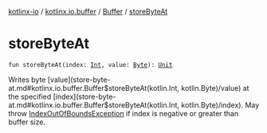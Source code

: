 [kotlinx-io](../../index.md) / [kotlinx.io.buffer](../index.md) / [Buffer](index.md) / [storeByteAt](./store-byte-at.md)

# storeByteAt

`fun storeByteAt(index: `[`Int`](https://kotlinlang.org/api/latest/jvm/stdlib/kotlin/-int/index.html)`, value: `[`Byte`](https://kotlinlang.org/api/latest/jvm/stdlib/kotlin/-byte/index.html)`): `[`Unit`](https://kotlinlang.org/api/latest/jvm/stdlib/kotlin/-unit/index.html)

Writes byte [value](store-byte-at.md#kotlinx.io.buffer.Buffer$storeByteAt(kotlin.Int, kotlin.Byte)/value) at the specified [index](store-byte-at.md#kotlinx.io.buffer.Buffer$storeByteAt(kotlin.Int, kotlin.Byte)/index).
May throw [IndexOutOfBoundsException](https://kotlinlang.org/api/latest/jvm/stdlib/kotlin/-index-out-of-bounds-exception/index.html) if index is negative or greater than buffer size.

